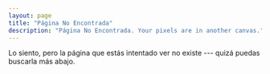 ```yaml
---
layout: page
title: "Página No Encontrada"
description: "Página No Encontrada. Your pixels are in another canvas."
---  
```


Lo siento, pero la página que estás intentado ver no existe --- quizá puedas buscarla más abajo.

<script type="text/javascript">
  var GOOG_FIXURL_LANG = 'es';
  var GOOG_FIXURL_SITE = '{{ site.url }}'
</script>
<script type="text/javascript"
  src="http://linkhelp.clients.google.com/tbproxy/lh/wm/fixurl.js">
</script>